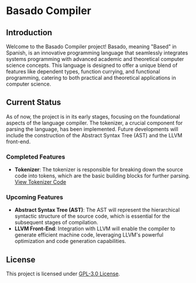 # Basado Compiler

## Introduction

Welcome to the Basado Compiler project! Basado, meaning "Based" in Spanish, is an innovative programming language that
seamlessly integrates systems programming with advanced academic and theoretical computer science concepts. This
language is designed to offer a unique blend of features like dependent types, function currying, and functional
programming, catering to both practical and theoretical applications in computer science.

## Current Status

As of now, the project is in its early stages, focusing on the foundational aspects of the language compiler. The
tokenizer, a crucial component for parsing the language, has been implemented. Future developments will include the
construction of the Abstract Syntax Tree (AST) and the LLVM front-end.

### Completed Features

- **Tokenizer**: The tokenizer is responsible for breaking down the source code into tokens, which are the basic
  building blocks for further
  parsing. [View Tokenizer Code](https://github.com/MiguelX413/basado/blob/master/tokenizer/src/main.rs)

### Upcoming Features

- **Abstract Syntax Tree (AST)**: The AST will represent the hierarchical syntactic structure of the source code, which
  is essential for the subsequent stages of compilation.
- **LLVM Front-End**: Integration with LLVM will enable the compiler to generate efficient machine code, leveraging
  LLVM's powerful optimization and code generation capabilities.

## License

This project is licensed under [GPL-3.0 License](https://github.com/MiguelX413/basado/blob/master/LICENSE).
